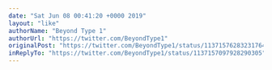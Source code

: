 ```yaml
---
date: "Sat Jun 08 00:41:20 +0000 2019"
layout: "like"
authorName: "Beyond Type 1"
authorUrl: "https://twitter.com/BeyondType1"
originalPost: "https://twitter.com/BeyondType1/status/1137157628323176448"
inReplyTo: "https://twitter.com/BeyondType1/status/1137157097928290305"
---
```

